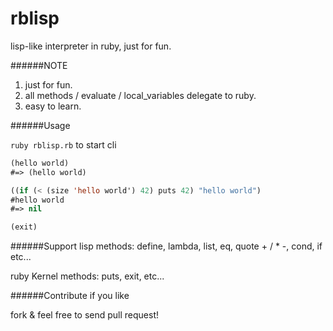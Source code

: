 rblisp
======

lisp-like interpreter in ruby, just for fun.

######NOTE
1. just for fun.
2. all methods / evaluate / local\_variables delegate to ruby.
3. easy to learn.

######Usage

`ruby rblisp.rb` to start cli

```lisp
(hello world) 
#=> (hello world)

((if (< (size 'hello world') 42) puts 42) "hello world")
#hello world
#=> nil

(exit)
```

######Support
lisp methods: define, lambda, list, eq, quote + / * -, cond, if etc...

ruby Kernel methods: puts, exit, etc...

######Contribute
if you like

fork & feel free to send pull request!
